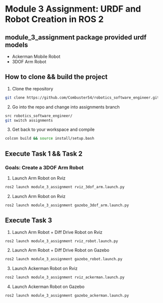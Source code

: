 # Module 3 Assignment: URDF and Robot Creation in ROS 2

## module_3_assignment package provided urdf models
- Ackerman Mobile Robot
- 3DOF Arm Robot

## How to clone && build the project


1. Clone the repository

```sh
git clone https://github.com/Combuster54/robotics_software_engineer.git
```

2. Go into the repo and change into assignments branch

```sh
src robotics_software_engineer/
git switch assignments
```

3. Get back to your workspace and compile 

```sh
colcon build && source install/setup.bash
```

## Execute Task 1 && Task 2

### Goals: Create a 3DOF Arm Robot

1. Launch Arm Robot on Rviz

```sh
ros2 launch module_3_assignment rviz_3dof_arm.launch.py
```

2. Launch Arm Robot on Rviz

```sh
ros2 launch module_3_assignment gazebo_3dof_arm.launch.py
```

## Execute Task 3

1. Launch Arm Robot + Diff Drive Robot on Rviz

```sh
ros2 launch module_3_assignment rviz_robot.launch.py
```

2. Launch Arm Robot + Diff Drive Robot on Gazebo

```sh
ros2 launch module_3_assignment gazebo_robot.launch.py
```

3. Launch Ackerman Robot on Rviz

```sh
ros2 launch module_3_assignment rviz_ackerman.launch.py
```

4. Launch Ackerman Robot on Gazebo

```sh
ros2 launch module_3_assignment gazebo_ackerman.launch.py
```